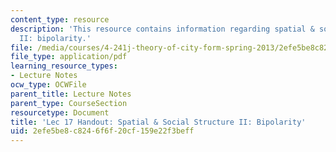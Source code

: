 ```yaml
---
content_type: resource
description: 'This resource contains information regarding spatial & social structure
  II: bipolarity.'
file: /media/courses/4-241j-theory-of-city-form-spring-2013/2efe5be8c8246f6f20cf159e22f3beff_MIT4_241JS13_handout17.pdf
file_type: application/pdf
learning_resource_types:
- Lecture Notes
ocw_type: OCWFile
parent_title: Lecture Notes
parent_type: CourseSection
resourcetype: Document
title: 'Lec 17 Handout: Spatial & Social Structure II: Bipolarity'
uid: 2efe5be8-c824-6f6f-20cf-159e22f3beff
---
```

